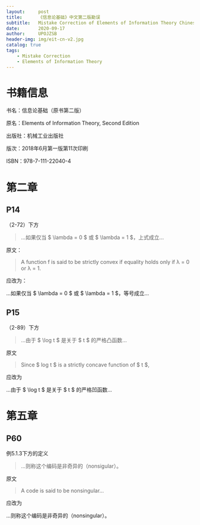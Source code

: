 ```yaml
---
layout:     post
title:      《信息论基础》中文第二版勘误
subtitle:   Mistake Correction of Elements of Information Theory Chinese Version Second Edition
date:       2020-09-17
author:     UPOJZSB
header-img: img/eit-cn-v2.jpg
catalog: true
tags:
    - Mistake Correction
    - Elements of Information Theory
---
```


# 书籍信息

书名：信息论基础（原书第二版）

原名：Elements of Information Theory, Second Edition

出版社：机械工业出版社

版次：2018年6月第一版第11次印刷

ISBN：978-7-111-22040-4

# 第二章

## P14

（2-72）下方
>...如果仅当 $ \lambda = 0 $ 或 $ \lambda = 1 $，上式成立...

原文：
> A function f is said to be strictly convex if equality holds only if λ = 0
or λ = 1.

应改为：

...如果仅当 $ \lambda = 0 $ 或 $ \lambda = 1 $，等号成立...

## P15

（2-89）下方
>...由于 $ \log t $ 是关于 $ t $ 的严格凸函数...

原文
>Since $ log t $ is a strictly concave function of $ t $,

应改为

...由于 $ \log t $ 是关于 $ t $ 的严格凹函数...

# 第五章

## P60

例5.1.3下方的定义
>...则称这个编码是非奇异的（nonsigular）。

原文
> A code is said to be nonsingular...

应改为

...则称这个编码是非奇异的（nonsingular）。

